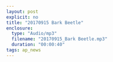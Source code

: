 ```yaml
---
layout: post
explicit: no
title: "20170915 Bark Beetle"
enclosure:
  type: "Audio/mp3"
  filename: "20170915_Bark Beetle.mp3"
  duration: "00:00:40"
tags: ap_news
---
```




